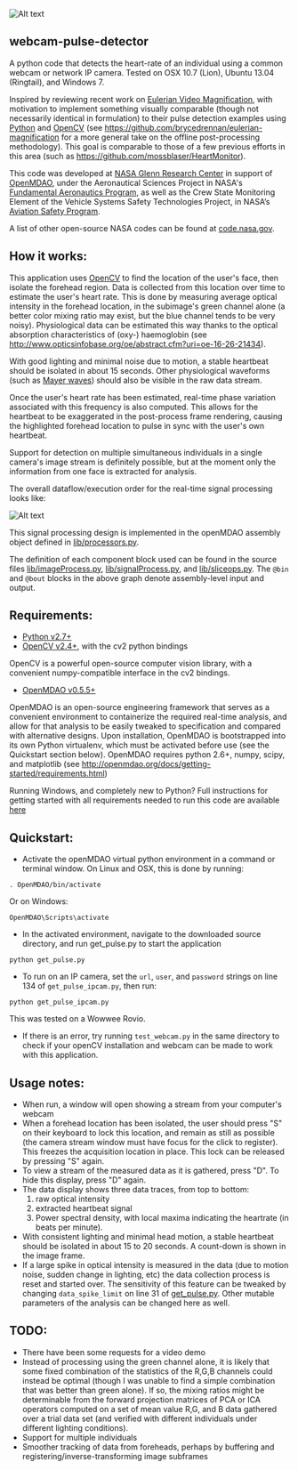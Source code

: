 ![Alt text](http://i.imgur.com/2ngZopS.jpg "Screenshot")

webcam-pulse-detector
-----------------------

A python code that detects the heart-rate of an individual using a common webcam or network IP camera. 
Tested on OSX 10.7 (Lion), Ubuntu 13.04 (Ringtail), and Windows 7.

Inspired by reviewing recent work on [Eulerian Video Magnification](http://people.csail.mit.edu/mrub/vidmag/), 
with motivation to implement something visually comparable (though not necessarily identical in formulation) to their
pulse detection examples using [Python](http://python.org/) and [OpenCV](http://opencv.org/) (see https://github.com/brycedrennan/eulerian-magnification for a 
more general take on the offline post-processing methodology). 
This goal is comparable to those of a few previous efforts in this area 
(such as https://github.com/mossblaser/HeartMonitor).

This code was developed at [NASA Glenn Research Center](http://www.nasa.gov/centers/glenn) in 
support of [OpenMDAO](http://openmdao.org/), under the Aeronautical Sciences Project in NASA's 
[Fundamental Aeronautics Program](http://www.aeronautics.nasa.gov/fap/), as well as the Crew State Monitoring Element 
of the Vehicle Systems Safety Technologies Project, in NASA’s 
[Aviation Safety Program](http://www.aeronautics.nasa.gov/programs_avsafe.htm).

A list of other open-source NASA codes can be found at [code.nasa.gov](http://code.nasa.gov/project/).

How it works:
-----------------
This application uses [OpenCV](http://opencv.org/) to find the location of the user's face, then isolate the forehead region. Data is collected
from this location over time to estimate the user's heart rate. This is done by measuring average optical
intensity in the forehead location, in the subimage's green channel alone (a better color mixing ratio may exist, but the 
blue channel tends to be very noisy). Physiological data can be estimated this way thanks to the optical absorption 
characteristics of (oxy-) haemoglobin (see http://www.opticsinfobase.org/oe/abstract.cfm?uri=oe-16-26-21434). 

With good lighting and minimal noise due to motion, a stable heartbeat should be 
isolated in about 15 seconds. Other physiological waveforms (such as 
[Mayer waves](http://en.wikipedia.org/wiki/Mayer_waves)) should also be visible in the raw data stream.

Once the user's heart rate has been estimated, real-time phase variation associated with this 
frequency is also computed. This allows for the heartbeat to be exaggerated in the post-process frame rendering, 
causing the highlighted forehead location to pulse in sync with the user's own heartbeat.

Support for detection on multiple simultaneous individuals in a single camera's 
image stream is definitely possible, but at the moment only the information from one face 
is extracted for analysis.

The overall dataflow/execution order for the real-time signal processing looks like:

![Alt text](http://i.imgur.com/xS7O8U3.png "Signal processing")

This signal processing design is implemented in the openMDAO assembly object defined in
[lib/processors.py](lib/processors.py).

The definition of each component block used can be found in the source 
files [lib/imageProcess.py](lib/imageProcess.py), [lib/signalProcess.py](lib/signalProcess.py), and 
[lib/sliceops.py](lib/sliceops.py). The `@bin` and `@bout` blocks in the above graph denote assembly-level input and 
output.


Requirements:
---------------

- [Python v2.7+](http://python.org/)
- [OpenCV v2.4+](http://opencv.org/), with the cv2 python bindings
 
OpenCV is a powerful open-source computer vision library, with a convenient 
numpy-compatible interface in the cv2 bindings.

- [OpenMDAO v0.5.5+](http://openmdao.org/)

OpenMDAO is an open-source engineering framework that serves as a convenient 
environment to containerize the required real-time analysis, and 
allow for that analysis to be easily tweaked to specification and compared with alternative designs. 
Upon installation, OpenMDAO is bootstrapped into its own Python 
virtualenv, which must be activated before use (see the Quickstart section below). OpenMDAO requires python 2.6+, numpy, scipy, and matplotlib 
(see http://openmdao.org/docs/getting-started/requirements.html)

Running Windows, and completely new to Python? Full instructions for getting started with all requirements needed to
run this code are available [here](win_pythonxy.md)

Quickstart:
------------
- Activate the openMDAO virtual python environment in a command or terminal window. On Linux and OSX, this is done by
running:

```
. OpenMDAO/bin/activate
```
Or on Windows:

```
OpenMDAO\Scripts\activate
```

- In the activated environment, navigate to the downloaded source directory, and run get_pulse.py to start the application

```
python get_pulse.py
```

- To run on an IP camera, set the `url`, `user`, and `password` strings on line 134 of `get_pulse_ipcam.py`, then run:

```
python get_pulse_ipcam.py
```
This was tested on a Wowwee Rovio.

- If there is an error, try running `test_webcam.py` in the same directory to check if your openCV installation and webcam can be made to work
with this application.

Usage notes:
----------
- When run, a window will open showing a stream from your computer's webcam
- When a forehead location has been isolated, the user should press "S" on their 
keyboard to lock this location, and remain as still as possible (the camera 
stream window must have focus for the click to register). This freezes the acquisition location in place. This lock can
be released by pressing "S" again.
- To view a stream of the measured data as it is gathered, press "D". To hide this display, press "D" again.
- The data display shows three data traces, from top to bottom: 
   1. raw optical intensity
   2. extracted heartbeat signal
   3. Power spectral density, with local maxima indicating the heartrate (in beats per minute). 
- With consistent lighting and minimal head motion, a stable heartbeat should be 
isolated in about 15 to 20 seconds. A count-down is shown in the image frame.
- If a large spike in optical intensity is measured in the data (due to motion 
noise, sudden change in lighting, etc) the data collection process is reset and 
started over. The sensitivity of this feature can be tweaked by changing `data_spike_limit` on line 31 of [get_pulse.py](get_pulse.py).
Other mutable parameters of the analysis can be changed here as well.

TODO:
------
- There have been some requests for a video demo
- Instead of processing using the green channel alone, it is likely that some fixed combination of the statistics of the
R,G,B channels could instead be optimal (though I was unable to find a simple combination that was better than green
alone). If so, the mixing ratios might be determinable from the forward projection matrices of PCA or ICA operators 
computed on a set of mean value R,G, and B data gathered over a trial data set (and verified with different individuals 
under different lighting conditions).
- Support for multiple individuals
- Smoother tracking of data from foreheads, perhaps by buffering and registering/inverse-transforming image subframes

